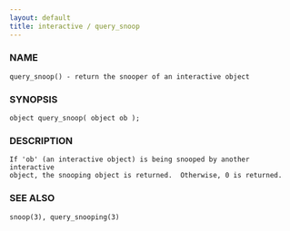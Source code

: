 ```yaml
---
layout: default
title: interactive / query_snoop
---
```






### NAME
    query_snoop() - return the snooper of an interactive object


### SYNOPSIS
    object query_snoop( object ob );


### DESCRIPTION
    If 'ob' (an interactive object) is being snooped by another interactive
    object, the snooping object is returned.  Otherwise, 0 is returned.


### SEE ALSO
    snoop(3), query_snooping(3)



